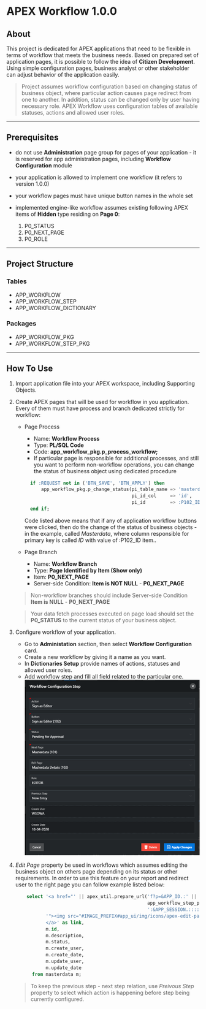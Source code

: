 # APEX Workflow 1.0.0

## About
This project is dedicated for APEX applications that need to be flexible in terms of workflow that meets the business needs. Based on prepared set of application pages, it is possible to follow the idea of **Citizen Development**. Using simple configuration pages, business analyst or other stakeholder can adjust behavior of the application easily. 

> Project assumes workflow configuration based on changing status of business object, where particular action causes page redirect from one to another. In addition, status can be changed only by user having necessary role. APEX Workflow uses configuration tables of available statuses, actions and allowed user roles.


---

## Prerequisites
* do not use **Administration** page group for pages of your application - it is reserved for app administration pages, including **Workflow Configuration** module
* your application is allowed to implement one workflow (it refers to version 1.0.0)
* your workflow pages must have unique button names in the whole set 
* implemented engine-like workflow assumes existing following APEX items of **Hidden** type residing on **Page 0**:
   
   1. P0_STATUS
   2. P0_NEXT_PAGE
   3. P0_ROLE

---

## Project Structure
### Tables
* APP_WORKFLOW
* APP_WORKFLOW_STEP
* APP_WORKFLOW_DICTIONARY


### Packages
* APP_WORKFLOW_PKG
* APP_WORKFLOW_STEP_PKG

---

## How To Use 

1. Import application file into your APEX workspace, including Supporting Objects.

2. Create APEX pages that will be used for workflow in you application. Every of them must have process and branch dedicated strictly for workflow: 

    * Page Process 
      * Name: **Workflow Process**  
      * Type: **PL/SQL Code**
      * Code: **app_workflow_pkg.p_process_workflow;**
      * If particular page is responsible for additional processes, and still you want to perform non-workflow operations, you can change the status of business object using dedicated procedure 
      ```sql
        if :REQUEST not in ('BTN_SAVE', 'BTN_APPLY') then
            app_workflow_pkg.p_change_status(pi_table_name => 'masterdata',
                                             pi_id_col     => 'id',
                                             pi_id         => :P102_ID);
        end if;                                 
      ```
      Code listed above means that if any of application workflow buttons were clicked, then do the change of the status of business objects - in the example, called _Masterdata_, where column responsible for primary key is called _ID_ with value of :P102_ID item..

    * Page Branch 
      * Name: **Workflow Branch**  
      * Type: **Page Identified by Item (Show only)**
      * Item: **P0_NEXT_PAGE**
      * Server-side Condition: **Item is NOT NULL** - **P0_NEXT_PAGE**

    > Non-workflow branches should include Server-side Condition **Item is NULL** - **P0_NEXT_PAGE**

    > Your data fetch processes executed on page load should set the **P0_STATUS** to the current status of your business object. 

 3. Configure workflow of your application. 
    
    * Go to **Administation** section, then select **Workflow Configuration** card.
    * Create a new workflow by giving it a name as you want. 
    * In **Dictionaries Setup** provide names of actions, statuses and allowed user roles. 
    * Add workflow step and fill all field related to the particular one. 
    ![Application screen](/images/1.png?raw=true)

4. _Edit Page_ property be used in workflows which assumes editing the business object on others page depending on its status or other requirements. In order to use this feature on your report and redirect user to the right page you can follow example listed below: 
    ```sql
        select '<a href="' || apex_util.prepare_url('f?p=&APP_ID.:' ||
                                                    app_workflow_step_pkg.f_get_edit_page(pi_status => m.status) ||
                                                    ':&APP_SESSION.::::P' ||app_workflow_step_pkg.f_get_edit_page       (pi_status => m.status) || '_ID:' || m.id) ||
               '"><img src="#IMAGE_PREFIX#app_ui/img/icons/apex-edit-page.png" class="apex-edit-page report-link-button"  title="Edit" alt="Edit">
               </a>' as link,
               m.id,
               m.description,
               m.status,
               m.create_user,
               m.create_date,
               m.update_user,
               m.update_date
          from masterdata m;
    ```

    > To keep the previous step - next step relation, use _Preivous Step_ property to select which action is happening before step being currently configured. 